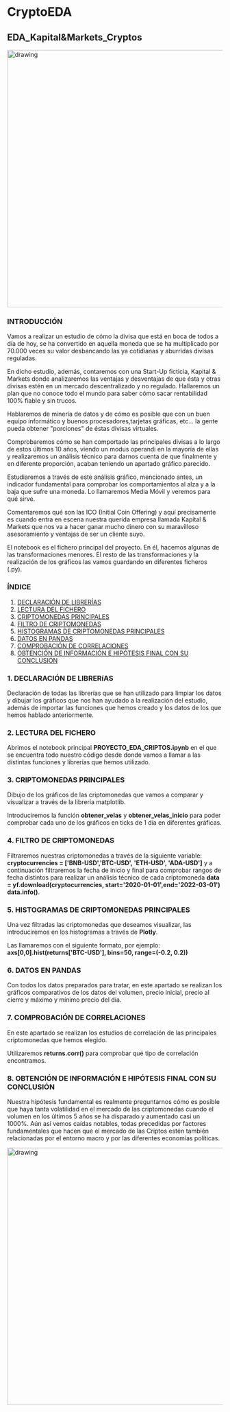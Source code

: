 # CryptoEDA
## EDA_Kapital&Markets_Cryptos

<img src="https://d3uir0eo9qeeuq.cloudfront.net/blog/wp-content/uploads/2017/01/19122144/bitcoin-768x461.jpg" alt="drawing" width="600"/>

### INTRODUCCIÓN

Vamos a realizar un estudio de cómo la divisa que está en boca de todos a día de hoy, se ha convertido en aquella moneda que se ha multiplicado por 70.000 veces su valor desbancando las ya cotidianas y aburridas divisas reguladas.

En dicho estudio, además, contaremos con una Start-Up ficticia, Kapital & Markets donde analizaremos las ventajas y desventajas de que ésta y otras divisas estén en un mercado descentralizado y no regulado. Hallaremos un plan que no conoce todo el mundo para saber cómo sacar rentabilidad 100% fiable y sin trucos.

Hablaremos de minería de datos y de cómo es posible que con un buen equipo informático y buenos procesadores,tarjetas gráficas, etc... la gente pueda obtener "porciones" de éstas divisas virtuales.

Comprobaremos cómo se han comportado las principales divisas a lo largo de estos últimos 10 años, viendo un modus operandi en la mayoría de ellas y realizaremos un análisis técnico para darnos cuenta de que finalmente y en diferente proporción, acaban teniendo un apartado gráfico parecido.

Estudiaremos a través de este análisis gráfico, mencionado antes, un indicador fundamental para comprobar los comportamientos al alza y a la baja que sufre una moneda. Lo llamaremos Media Móvil y veremos para qué sirve.

Comentaremos qué son las ICO (Initial Coin Offering) y aquí precisamente es cuando entra en escena nuestra querida empresa llamada Kapital & Markets que nos va a hacer ganar mucho dinero con su maravilloso asesoramiento y ventajas de ser un cliente suyo.

El notebook es el fichero principal del proyecto. En él, hacemos algunas de las transformaciones menores. El resto de las transformaciones y la realización de los gráficos las vamos guardando en diferentes ficheros (.py).


### ÍNDICE
1. [DECLARACIÓN DE LIBRERÍAS](#DECLARACION_DE_LIBRERIAS)
2. [LECTURA DEL FICHERO](#LECTURA_DEL_FICHERO)
3. [CRIPTOMONEDAS PRINCIPALES](#CRIPTOMONEDAS_PRINCIPALES)
4. [FILTRO DE CRIPTOMONEDAS](#FILTRO_DE_CRIPTOMONEDAS)
5. [HISTOGRAMAS DE CRIPTOMONEDAS PRINCIPALES](#HISTOGRAMAS_DE_CRIPTOMONEDAS_PRINCIPALES)
6. [DATOS EN PANDAS](#DATOS_EN_PANDAS)
7. [COMPROBACIÓN DE CORRELACIONES](#COMPROBACIÓN_DE_CORRELACIONES)
8. [OBTENCIÓN DE INFORMACIÓN E HIPÓTESIS FINAL CON SU CONCLUSIÓN](#OBTENCIÓN_DE_INFORMACIÓN_E_HIPÓTESIS_FINAL_CON_SU_CONCLUSIÓN)



### 1. DECLARACIÓN DE LIBRERíAS <a id='DECLARACION_DE_LIBRERIAS'></a>

Declaración de todas las librerías que se han utilizado para limpiar los datos y dibujar los gráficos que nos han ayudado a la realización del estudio, además de importar las funciones que hemos creado y los datos de los que hemos hablado anteriormente.


### 2. LECTURA DEL FICHERO <a id='LECTURA_DEL_FICHERO'></a>

Abrimos el notebook principal **PROYECTO_EDA_CRIPTOS.ipynb** en el que se encuentra todo nuestro código desde donde vamos a llamar a las distintas funciones y librerías que hemos utilizado.



### 3. CRIPTOMONEDAS PRINCIPALES <a id='CRIPTOMONEDAS_PRINCIPALES'></a>

Dibujo de los gráficos de las criptomonedas que vamos a comparar y visualizar a través de la librería matplotlib.

Introduciremos la función **obtener_velas** y **obtener_velas_inicio** para poder comprobar cada uno de los gráficos en ticks de 1 día en diferentes gráficas.


### 4. FILTRO DE CRIPTOMONEDAS <a id='FILTRO_DE_CRIPTOMONEDAS'></a>

Filtraremos nuestras criptomonedas a través de la siguiente variable: **cryptocurrencies = ['BNB-USD','BTC-USD', 'ETH-USD', 'ADA-USD']** y a continuación filtraremos la fecha de inicio y final para comprobar rangos de fecha distintos para realizar un análisis técnico de cada criptomoneda **data = yf.download(cryptocurrencies, start='2020-01-01',end='2022-03-01') data.info()**. 


### 5. HISTOGRAMAS DE CRIPTOMONEDAS PRINCIPALES <a id='HISTOGRAMAS_DE_CRIPTOMONEDAS_PRINCIPALES'></a>

Una vez filtradas las criptomonedas que deseamos visualizar, las introduciremos en los histogramas a través de **Plotly**.

Las llamaremos con el siguiente formato, por ejemplo: **axs[0,0].hist(returns['BTC-USD'], bins=50, range=(-0.2, 0.2))**


### 6. DATOS EN PANDAS <a id='DATOS_EN_PANDAS'></a>

Con todos los datos preparados para tratar, en este apartado se realizan los gráficos comparativos de los datos del volumen, precio inicial, precio al cierre y máximo y mínimo precio del día. 


### 7. COMPROBACIÓN DE CORRELACIONES <a id='COMPROBACION_DE_CORRELACIONES'></a>

En este apartado se realizan los estudios de correlación de las principales criptomonedas que hemos elegido.

Utilizaremos **returns.corr()** para comprobar qué tipo de correlación encontramos.


### 8. OBTENCIÓN DE INFORMACIÓN E HIPÓTESIS FINAL CON SU CONCLUSIÓN <a id='OBTENCIÓN_DE_INFORMACIÓN_E_HIPÓTESIS_FINAL_CON_SU_CONCLUSIÓN'></a>

Nuestra hipótesis fundamental es realmente preguntarnos cómo es posible que haya tanta volatilidad en el mercado de las criptomonedas cuando el volumen en los últimos 5 años se ha disparado y aumentado casi un 1000%. Aún así vemos caídas notables,  todas precedidas por factores fundamentales que hacen que el mercado de las Criptos estén también relacionadas por el entorno macro y por las diferentes economías políticas.


<img src="https://i.pinimg.com/originals/d5/18/05/d51805b6101cbae3dbcdea213caf5c3d.jpg" alt="drawing" width="600"/>